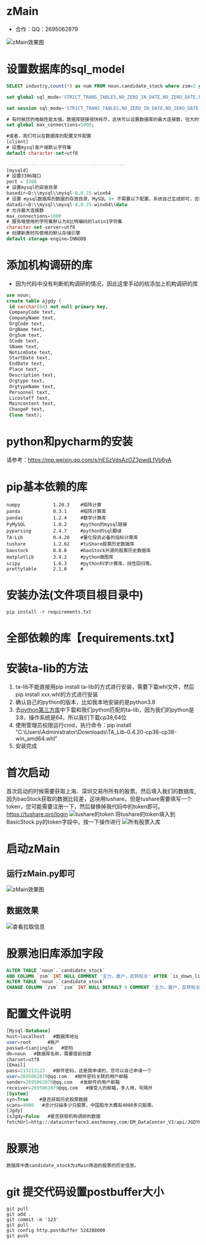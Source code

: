 # zMain

[个人学习]:123。



- 合作：QQ：2695062879


![zMain效果图](src/NewTun/temp/zmain.jpg)

# 设置数据库的sql_model
```sql
SELECT industry,count(*) as num FROM noun.candidate_stock where zsm=2 group by industry;

set global sql_mode='STRICT_TRANS_TABLES,NO_ZERO_IN_DATE,NO_ZERO_DATE,ERROR_FOR_DIVISION_BY_ZERO,NO_ENGINE_SUBSTITUTION';

set session sql_mode='STRICT_TRANS_TABLES,NO_ZERO_IN_DATE,NO_ZERO_DATE,ERROR_FOR_DIVISION_BY_ZERO,NO_ENGINE_SUBSTITUTION';

# 有时候您的电脑性能太强，数据库链接很快耗尽，这块可以设置数据库的最大连接数，往大的设置一下。
set global max_connections=1000;

#或者，我们可以在数据库的配置文件配置
[client]
# 设置mysql客户端默认字符集
default-character-set=utf8
 
 ------------------------------------------
[mysqld]
# 设置3306端口
port = 3306
# 设置mysql的安装目录
basedir=D:\\mysql\\mysql-8.0.25-winx64
# 设置 mysql数据库的数据的存放目录，MySQL 8+ 不需要以下配置，系统自己生成即可，否则有可能报错
datadir=D:\\mysql\\mysql-8.0.25-winx64\\data
# 允许最大连接数
max_connections=1000
# 服务端使用的字符集默认为8比特编码的latin1字符集
character-set-server=utf8
# 创建新表时将使用的默认存储引擎
default-storage-engine=INNODB
```

# 添加机构调研的库
- 因为代码中没有判断机构调研的情况，因此这里手动的给添加上机构调研的库
```sql
use noun;
create table ajgdy (
 id varchar(64) not null primary key,
 CompanyCode text,
 CompanyName text,
 OrgCode text,
 OrgName text,
 OrgSum text,
 SCode text,
 SName text,
 NoticeDate text,
 StartDate text,
 EndDate text,
 Place text,
 Description text,
 Orgtype text,
 OrgtypeName text,
 Personnel text,
 Licostaff text,
 Maincontent text,
 ChangeP text,
 Close text);
```
# python和pycharm的安装

请参考：https://mp.weixin.qq.com/s/nESzVdsAzOZ3pwdLfVb6yA

# pip基本依赖的库
```sqlite
numpy            1.20.3    #矩阵计算
panda            0.3.1     #矩阵计算库
pandas           1.2.4     #数学计算库
PyMySQL          1.0.2     #python的mysql链接
pyparsing        2.4.7     #python的sql翻译
TA-Lib           0.4.20    #量化投资必备的指标计算库
tushare          1.2.62    #tuShare股票历史数据库
baostock         0.8.8     #baoStock开源的股票历史数据库
matplotlib       3.4.2     #python做图库
scipy            1.6.3     #python科学计算库，线性回归等。
prettytable      2.1.0     #
```

# 安装办法(文件项目根目录中)

```sqlite
pip install -r requirements.txt
```

# 全部依赖的库【requirements.txt】


# 安装ta-lib的方法
1. ta-lib不能直接用pip install ta-lib的方式进行安装，需要下载whl文件，然后pip install xxx.whl的方式进行安装
2. 确认自己的python的版本，比如我本地安装的是python3.8
3. 去[python第三方库](https://www.lfd.uci.edu/~gohlke/pythonlibs/#ta-lib)中下载和我们python匹配的ta-lib，因为我们的python是3.8，操作系统是64，所以我们下载cp38,64位
4. 使用管理员权限运行cmd，执行命令：pip install "C:\Users\Administrator\Downloads\TA_Lib-0.4.20-cp38-cp38-win_amd64.whl"
5. 安装完成


# 首次启动
首次启动的时候需要获取上海、深圳交易所所有的股票。然后填入我们的数据库,因为baoStock获取的数据比较差，这块用tushare，但是tushare需要填写一个token，您可能需要注册一下，然后替换掉我代码中的token即可。
https://tushare.pro/login
![tushare的token](src/NewTun/temp/token.jpg)
将tushare的token填入到BasicStock.py的token字段中。按一下操作进行
![所有股票入库](src/NewTun/temp/stock.jpg)


# 启动zMain
## 运行zMain.py即可
![zMain效果图](src/NewTun/temp/zmain.jpg)
## 数据效果
![查看拉取信息](src/NewTun/temp/stock.jpg)

# 股票池旧库添加字段
```sql
ALTER TABLE `noun`.`candidate_stock` 
ADD COLUMN `zsm` INT NULL COMMENT '主力，散户，反转标志' AFTER `is_down_line`;
ALTER TABLE `noun`.`candidate_stock` 
CHANGE COLUMN `zsm` `zsm` INT NULL DEFAULT 0 COMMENT '主力，散户，反转标志' ;
```

# 配置文件说明
```sql
[Mysql-Database]
host=localhost   #数据库地址
user=root      #账户
passwd=tianjingle   #密码
db=noun   #数据库名称，需要提前创建
charset=utf8
[Email]
pass=213213123   #邮件密码，这是我申请的，您可以自己申请一个
user=2695062879@qq.com   #邮件密码关联的用户邮箱
sender=2695062879@qq.com   #发邮件的用户邮箱
receiver=2695062879@qq.com   #接受人的邮箱，多人用，号隔开
[System]
syn=True    #是否获取历史股票数据
scans=4000   #总计扫描多少只股票，中国股市大概有4080多只股票。
[Jgdy]
isJgdy=False   #是否获取机构调研的数据
fetchUrl=http://datainterface3.eastmoney.com/EM_DataCenter_V3/api/JGDYHZ/GetJGDYMX?js=datatable435798&tkn=eastmoney&secuCode={0}&sortfield=4&sortdirec=1&pageNum={1}&pageSize={2}&cfg=jgdyhz&p=2&pageNo={3}&_=1610583145484  #机构调研数据接口

```

# 股票池

```sql
数据库中表candidate_stock为zMain筛选的股票的历史信息。
```

# git 提交代码设置postbuffer大小
```sqlite
git pull
git add .
git commit -m '123'
git pull
git config http.postBuffer 524288000
git push
```


